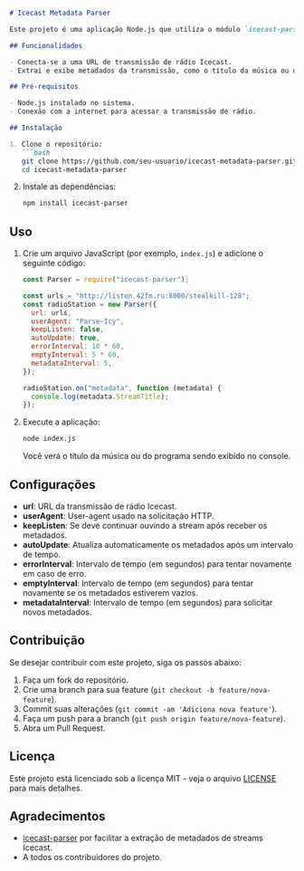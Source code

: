 

```markdown
# Icecast Metadata Parser

Este projeto é uma aplicação Node.js que utiliza o módulo `icecast-parser` para extrair e exibir metadados de uma transmissão de rádio online.

## Funcionalidades

- Conecta-se a uma URL de transmissão de rádio Icecast.
- Extrai e exibe metadados da transmissão, como o título da música ou o nome do programa.

## Pré-requisitos

- Node.js instalado no sistema.
- Conexão com a internet para acessar a transmissão de rádio.

## Instalação

1. Clone o repositório:
   ```bash
   git clone https://github.com/seu-usuario/icecast-metadata-parser.git
   cd icecast-metadata-parser
   ```

2. Instale as dependências:
   ```bash
   npm install icecast-parser
   ```

## Uso

1. Crie um arquivo JavaScript (por exemplo, `index.js`) e adicione o seguinte código:

   ```javascript
   const Parser = require("icecast-parser");

   const urls = "http://listen.42fm.ru:8000/stealkill-128";
   const radioStation = new Parser({
     url: urls,
     userAgent: "Parse-Icy",
     keepListen: false,
     autoUpdate: true,
     errorInterval: 10 * 60,
     emptyInterval: 5 * 60,
     metadataInterval: 5,
   });

   radioStation.on("metadata", function (metadata) {
     console.log(metadata.StreamTitle);
   });
   ```

2. Execute a aplicação:
   ```bash
   node index.js
   ```

   Você verá o título da música ou do programa sendo exibido no console.

## Configurações

- **url**: URL da transmissão de rádio Icecast.
- **userAgent**: User-agent usado na solicitação HTTP.
- **keepListen**: Se deve continuar ouvindo a stream após receber os metadados.
- **autoUpdate**: Atualiza automaticamente os metadados após um intervalo de tempo.
- **errorInterval**: Intervalo de tempo (em segundos) para tentar novamente em caso de erro.
- **emptyInterval**: Intervalo de tempo (em segundos) para tentar novamente se os metadados estiverem vazios.
- **metadataInterval**: Intervalo de tempo (em segundos) para solicitar novos metadados.

## Contribuição

Se desejar contribuir com este projeto, siga os passos abaixo:

1. Faça um fork do repositório.
2. Crie uma branch para sua feature (`git checkout -b feature/nova-feature`).
3. Commit suas alterações (`git commit -am 'Adiciona nova feature'`).
4. Faça um push para a branch (`git push origin feature/nova-feature`).
5. Abra um Pull Request.

## Licença

Este projeto está licenciado sob a licença MIT - veja o arquivo [LICENSE](LICENSE) para mais detalhes.

## Agradecimentos

- [icecast-parser](https://www.npmjs.com/package/icecast-parser) por facilitar a extração de metadados de streams Icecast.
- A todos os contribuidores do projeto.

```

